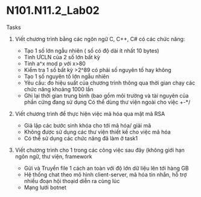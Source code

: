 # N101.N11.2_Lab02
Tasks
1) Viết chương trình bằng các ngôn ngữ C, C++, C# có các chức năng:
	- Tạo 1 số lớn ngẫu nhiên ( số có độ dài ít nhất 10 bytes)
	- Tính ƯCLN của 2 số lớn bất kỳ
	- Tính a^x mod p với x>80
	- Kiểm tra 1 số bất kỳ >2^89 có phải số nguyên tố hay không
	- Tạo 1 số nguyên tố lớn ngẫu nhiên
	- Yêu cầu: đo hiệu suất của chương trình thông qua thời gian chạy các chức năng khoảng 1000 lần
	- Ghi lại thời gian trung bình (bao gồm môi trường và tài nguyên của phần cứng đang sử dụng
Có thể dùng thư viện ngoài cho việc +-*/

2) Viết chương trình để thực hiện việc mã hóa qua mật mã RSA
	- Giả lập các bước sinh khóa cho tới mã hóa/ giải mã
	- Không được sử dụng các thư viện thiết kế cho việc mã hóa
	- Có thể sử dụng các chức năng đã làm ở task1
3) Viết chương trình cho 1 trong các công việc sau đây (không giới hạn ngôn ngữ, thư viện, framework
	- Gửi và Truyền file 1 cách an toàn với độ lớn dữ liệu lên tới hàng GB
	- Hệ thống chat theo mô hình client-server, mã hóa tin nhắn, hỗ trợ nhiều đoạn hội thoạid diễn ra cùng lúc
	- Mạng lưới botnet 
